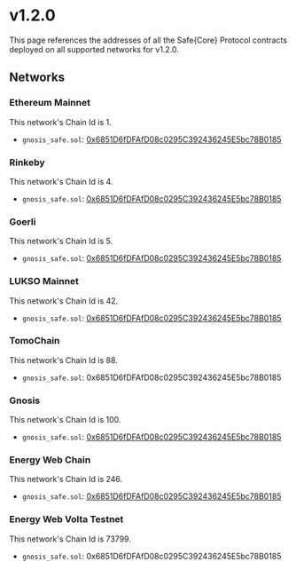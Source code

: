 # v1.2.0

This page references the addresses of all the Safe\{Core\} Protocol contracts deployed on all supported networks for v1.2.0.

## Networks

### Ethereum Mainnet

This network's Chain Id is 1.

- `gnosis_safe.sol`: [0x6851D6fDFAfD08c0295C392436245E5bc78B0185](https://etherscan.io/address/0x6851D6fDFAfD08c0295C392436245E5bc78B0185)


### Rinkeby

This network's Chain Id is 4.

- `gnosis_safe.sol`: [0x6851D6fDFAfD08c0295C392436245E5bc78B0185](https://rinkeby.etherscan.io/address/0x6851D6fDFAfD08c0295C392436245E5bc78B0185)


### Goerli

This network's Chain Id is 5.

- `gnosis_safe.sol`: [0x6851D6fDFAfD08c0295C392436245E5bc78B0185](https://goerli.etherscan.io/address/0x6851D6fDFAfD08c0295C392436245E5bc78B0185)


### LUKSO Mainnet

This network's Chain Id is 42.

- `gnosis_safe.sol`: [0x6851D6fDFAfD08c0295C392436245E5bc78B0185](https://explorer.execution.mainnet.lukso.network/address/0x6851D6fDFAfD08c0295C392436245E5bc78B0185)


### TomoChain

This network's Chain Id is 88.

- `gnosis_safe.sol`: 0x6851D6fDFAfD08c0295C392436245E5bc78B0185


### Gnosis

This network's Chain Id is 100.

- `gnosis_safe.sol`: [0x6851D6fDFAfD08c0295C392436245E5bc78B0185](https://gnosisscan.io/address/0x6851D6fDFAfD08c0295C392436245E5bc78B0185)


### Energy Web Chain

This network's Chain Id is 246.

- `gnosis_safe.sol`: [0x6851D6fDFAfD08c0295C392436245E5bc78B0185](https://explorer.energyweb.org/address/0x6851D6fDFAfD08c0295C392436245E5bc78B0185)


### Energy Web Volta Testnet

This network's Chain Id is 73799.

- `gnosis_safe.sol`: 0x6851D6fDFAfD08c0295C392436245E5bc78B0185


    